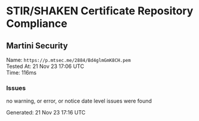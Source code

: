 # STIR/SHAKEN Certificate Repository Compliance

## Martini Security

Name: `https://p.mtsec.me/2884/Bd4glmGmK8CH.pem`\
Tested At: 21 Nov 23 17:06 UTC\
Time: 116ms

### Issues

no warning, or error, or notice date level issues were found

Generated: 21 Nov 23 17:16 UTC